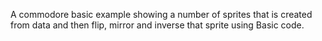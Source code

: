 A commodore basic example showing a number of sprites that is created from data and then flip, mirror and inverse that sprite using Basic code.
